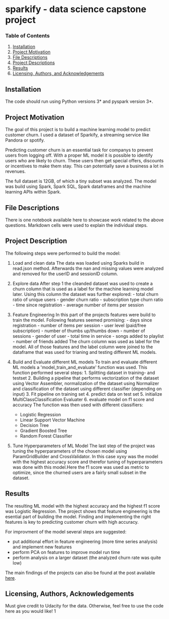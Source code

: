 # sparkify - data science capstone project 

### Table of Contents

1. [Installation](#installation)
2. [Project Motivation](#motivation)
3. [File Descriptions](#files)
4. [Project Descriptions](#descriptions)
4. [Results](#results)
5. [Licensing, Authors, and Acknowledgements](#licensing)

## Installation <a name="installation"></a>

The code should run using Python versions 3* and pyspark version 3*. 

## Project Motivation<a name="motivation"></a>

The goal of this project is to build a machine learning model to predict customer churn. I used a dataset of Sparkify, a streaming service like Pandora or spotify.

Predicting customer churn is an essential task for companys to prevent users from logging off.
With a proper ML model it is possible to identify users who are likely to churn. These users then get special offers, discounts or incentives to make them stay. This can potentially save a business a lot in revenues.

The full dataset is 12GB, of which a tiny subset was analyzed. 
The model was build using Spark, Spark SQL, Spark dataframes and the machine learning APIs within Spark.


## File Descriptions <a name="files"></a>

There is one notebook available here to showcase work related to the above questions. Markdown cells were used to explain the individual steps. 

## Project Description <a name="descriptions"></a>

The following steps were performed to build the model:
   
1. Load and clean data
        The data was loaded using Sparks build in read.json method. Afterwards the nan and missing values were analyzed and removed for the userID and sessionID column.
 
 2. Explore data
        After step 1 the cleanded dataset was used to create a churn column that is used as a label for the machine learning model later.
        Using this column the dataset was further explored:
            - total churn ratio of unique users
            - gender churn ratio
            - subscription type churn ratio
            - time since registration
            - average number of items per session

3. Feature Engineering
        In this part of the projects features were build to train the model.
        Following features seemed promising:
            - days since registration
            - number of items per session
            - user level (paid/free subscription)
            - number of thumbs up/thumbs down
            - number of sessions
            - gender of user
            - total time in service
            - songs added to playlist
            - number of friends added
        The churn column was used as label for the model.
        All of those features and the label column were joined to the dataframe that was used for trianing and testing different ML models.
        
4. Build and Evaluate different ML models
        To train and evaluate different ML models a 'model_train_and_evaluate' function was used.
        This function performed several steps:
        1. Splitting dataset in training- and testset
        2. Building a pipeline that performs vectorization of the dataset using Vector Assembler, normalization of the dataset using Normalizer and classification of the dataset using different classifier (depending on input) 3. Fit pipeline on training set
        4. predict data on test set
        5. initialize MultiClassClassification Evaluater
        6. evaluate model on f1 score and accuracy
        The function was then used with different classifiers:
    - Logistic Regression
    - Linear Support Vector Machine
    - Decision Tree
    - Gradient Boosted Tree
    - Random Forest Classifier
        
5. Tune Hyperparameters of ML Model
        The last step of the project was tuning the hyperparameters of the chosen model using ParamGridBuilder and CrossValidator. In this case xyxy was the model with the highest accuracy score and therefor tuning of hyperparameters was done with this model.Here the f1 score was used as metric to optimize, since the churned users are a fairly small subset in the dataset.
        
        
        
## Results<a name="results"></a>

The resulting ML model with the highest accuracy and the highest f1 score was Logistic Regression. 
The project shows that feature engineering is the esential part of building the model. Finding and implementing the right features is key to predicting customer churn with high accuracy.

For improvment of the model several steps are suggested:
- put additional effort in feature engineering (more time series analysis) and implement new features
- perform PCA on features to improve model run time
- perform analysis on a larger dataset (the analyzed churn rate was quite low)


The main findings of the projects can also be found at the post available [here](https://medium.com/@annatrumm/predicting-customer-churn-7469bb8af5b4).


## Licensing, Authors, Acknowledgements<a name="licensing"></a>

Must give credit to Udacity for the data.
Otherwise, feel free to use the code here as you would like! 1

